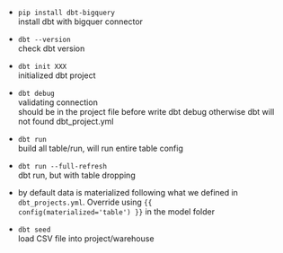 * <code>pip install dbt-bigquery</code><br>
install dbt with bigquer connector

* <code>dbt --version</code><br>
check dbt version

* <code>dbt init XXX</code><br>
initialized dbt project

* <code>dbt debug</code><br>
validating connection<br>
should be in the project file before write dbt debug otherwise dbt will not found dbt_project.yml

* <code>dbt run</code><br>
build all table/run, will run entire table config <br>

* <code>dbt run --full-refresh</code><br>
dbt run, but with table dropping <br>

* by default data is materialized following what we defined in <code>dbt_projects.yml</code>. Override using <code>{{ config(materialized='table') }}</code> in the model folder<br>

* <code>dbt seed</code><br>
load CSV file into project/warehouse <br>

